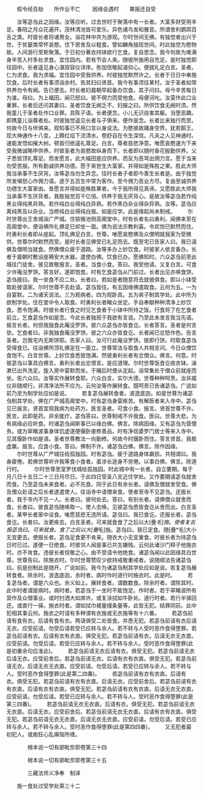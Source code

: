 <!-- { "loadSidebar": true } -->
　　假令经百劫　　所作业不亡
　　因缘会遇时　　果报还自受

　　汝等苾刍此之因缘。汝等应听。过去世时于聚落中有一长者。大富多财受用丰足。春阳之月众花遍开。茂林清池皆可爱乐。异色诸鸟发和雅音。所谓舍利鹦鹉百舌之类。时彼长者将诸男女。诣花林中共为游观。尔时世间无佛。有独觉者出兴于世。于贫窭类常怀哀愍。住下房舍及以粗食。譬如麟角独现世间。时此独觉为愍物故。人间游行至斯聚落。于日初分著衣持钵欲行乞食。复自思念。我今何故为难满身辛苦入村多处求食。宜住园内。若有节会人来。随彼所施用自充足。是时独觉即往园中。长者遥见身心湛寂容仪详序。弥加信敬起渴仰心。便就礼足白言。圣者。仁为求食。我为求福。宜住园中受我供养。时彼独觉默然许之。长者于日日中奉施饮食。后时长者有事须诣余村。告其妇曰贤首。我今有事须往某村。汝于圣者如常供养勿令有阙。告已便去。时长者妇晨朝早起备办饮食。其子问曰。母今辛苦每日为谁。母曰。为上福田。闻已怒曰。彼不佣力而受他食。母便诃叱。汝莫作此口业重罪。长者后还问其妻曰。圣者饮食无阙乏不。妇报之曰。所供饮食无阙时须。然我童儿于圣者处作口业罪。具陈子语。长者便念。小儿无识自害其躯。当堕恶趣。即携童儿诣尊者处。时彼独觉遥见长者与子俱来。便作是念。长者比来独行而至。何故今日与伴俱来。观知事已不用口言以身说法。为愍彼故踊身空界。犹若鹅王。现大神通作十八变。上腾红焰下流清水。卷舒自在令生深信。凡夫之人见神通时。速能发悟如摧大树。顿首归依遥礼尊足。白言。尊者慈悲净意。唯愿哀愍速为下来受我微诚略申供养。时彼圣者为哀愍故纵身而下。长者即以随时香花殷勤供养。父子悉皆顶礼尊足。而发愿言。此大福田是应供养。而反为恶骂出佣力言。愿于当来勿受苦报。所有勤诚供养功德。愿于来世生大富家。并得如是殊胜之果。胜此大师我当承事不生厌背。汝等苾刍勿生异念。往时长者子者即今善生长者是。由于独觉所发嗔怒心作佣力语。遂于五百生中常为客作。至今佣力恶业方尽。复由至诚供养功德生大富家由。昔愿言并得如是殊胜果者。今于我所得见真谛。又愿胜此大师我当承事不生厌背者。我胜独觉百千亿倍。供养于我无厌背心。是故汝等苾刍若作纯黑业得纯黑异熟。若作纯白业得纯白异熟。若作黑白杂业得杂异熟。汝等。苾刍应离纯黑及以杂业。当修纯白业得纯白报。如是应学。此是缘起尚未制戒。
　　尔时世尊出王舍城诣广严城。住猕猴池侧高阁堂中。时有长者名曰勇利。闻佛来至在高阁堂中。便诣佛所礼佛足已却坐一面。佛为说法示教利喜。令欢悦已默然而住。时勇利长者即从座起。顶礼佛足白言。世尊。唯愿哀愍佛及众僧明就我家为受微供。世尊尔时默然而受。是时长者见佛受已礼足而去。既至宅已告家人曰。我已请佛及僧明当就食。然佛僧众疲于道路。汝等多办上妙饮食。时彼家人依言备办。长者于晨朝时敷设座褥安大水器。遣使白佛。饮食已办。愿佛知时。六众苾刍前至此城往门徒舍。彼见致敬报言。圣者。当食小食。答曰。我受他请。又复白言。可食少许庵没罗饼。答言好。遂即饱食。时有乞食苾刍从门前过。长者出见亦唤食饼。苾刍报曰。我一坐食不应二处。长者曰。若如是者随意将去就彼俱食。即以小钵受取赴彼请家。尔时世尊不去赴请。苾刍皆往。有五因缘佛遣取食。云何为五。一为自宴默。二为诸天说法。三为观病者。四为观卧具。五为弟子制其学处。此中所为欲制学处。住在堂中令人取食。时勇利长者睹众坐定。手自奉献种种清净上妙饮食。悉令饱满。时彼长者行食之时见乞食者于小钵中所持之饭。行食将了在乞食者前立。乞食苾刍作如是念。今此长者独观于我欲有言说。乃至此未发言我当先语。报言长者。何但我独食此庵没罗饼。彼六众苾刍亦皆食讫。长者答言。圣者是何言欤。乞食者曰。非我独食庵没罗饼。彼之六众亦皆食讫。长者闻已忿怒作色。告言圣者。岂我宅内无斯饼耶。告家人曰。汝可行此庵没罗饼。彼即行饼。时取食苾刍受得食已。往诣佛所顶礼佛足在一面立。世尊常法与取食人共相言问。今日众僧饮食饱不。白言世尊。上妙饮食悉皆饱满。然彼勇利长者有忿僧众。佛言。何意。时彼苾刍以事具白佛言。勇利长者出忿恨言。是应道理。尔时世尊饭食讫收衣钵。澡漱已出外洗足。旋入房中宴默而坐。于晡后时便从定起。诣常集处于僧众前就座而坐。告六众曰。汝等实作展转食耶。六众白言。实尔大德。世尊种种呵责。汝非威仪非随顺行。非清净法所不应为。云何汝等作展转食。既呵责已告诸苾刍。广说如前乃至为制学处应如是说。
　　若复苾刍展转食者。波逸底迦。如是世尊为诸苾刍制其学处。佛在广严城高阁堂中。时有苾刍身婴疾苦。有解医者来入寺中。苾刍见已报言。贤首宜观我病为处药方。医言圣者。可食小食。报言。贤首世尊不许。医言。此即是药。非余能疗。苾刍答曰。世尊制戒不许我食。医曰。世尊大悲。为有病缘必应听食。时诸苾刍闻斯事已以缘白佛。佛言。除病因缘。又有苾刍为营僧务。或为窣睹波事身体饥虚遂便偃卧废修善品。时有净信婆罗门居士等来入寺中。见其偃卧作如是语。圣者世尊教法一向勤修。何故今时偃卧而住。答言贤首。我极虚羸。报言。应食小食。答曰。佛制不许。诸苾刍白佛。佛言。除作因缘。
　　尔时世尊从广严城往给孤独园。时有苾刍。疲于道路身体羸损。共相谓曰。我身疲倦。若佛世尊听许我等食小食者。虽涉长途身不劳倦。以事白佛。佛言。除道行时。
　　尔时世尊至室罗伐城给孤独园。时此城中有一长者。自立要期。每于月八日十五日二十三日月尽日。于此四日受圣八支近住学处。又作要期请苾刍就舍而食。乃至苾刍未来食者。必不先食。同于此日有余长者。请佛及僧就舍受食。佛及僧众赴请之后长者遂遣使人。往诣寺中请僧来食。使者至寺不见苾刍。还报长者。我于寺内不见一人。长者曰。彼何处去。答曰。有别长者。请佛僧众就舍而食。长者曰。彼食苾刍随唤取一。使人去唤。见彼苾刍悉皆食讫从舍而出。白言圣者。某甲长者家中设食。唯愿慈悲无违所请。苾刍曰。我已食讫。还报长者。苾刍食讫。长者曰。汝更疾去。白言圣者。可来就食食了之后以大[疊*毛]施。使者复去报苾刍曰。可来就食。食了之后以大[疊*毛]施。苾刍曰。我已足食。随[疊*毛]大小无宜更去。使报长者。苾刍足食更不肯来。随衣大小无宜重食。时彼长者为待苾刍日时已过。遂便一日绝食。时彼邻人闻是事已共生嫌贱。云何此诸沙门释子他施衣时。亦不肯食。违彼长者信敬之心。由不受请令他绝食。诸苾刍闻以此因缘具白世尊。世尊告曰。除施衣时。尔时世尊赞叹少欲持戒敬重戒者。说随顺法告诸苾刍曰。前是创制此是随开。广说如前。我今为诸苾刍制其学处应如是说。若复苾刍展转食者。除余时。波逸底迦。余时者。病时作时道行时施衣时。此是时。
　　若复苾刍者。谓是六众也。余义如上。展转食者。谓数数食。除余时者。谓除其时。此中时者谓是病时。病时者。若苾刍于一坐时不能饱足。作时者。若于窣睹波所有营作及众僧事业。或时扫洒大如席许。或复涂拭如牛卧处。道行时者。若行半驿回还。或直行一驿。施衣时者。谓如拭巾裙量缦条量等。此皆无犯。结罪同前。此中犯相其事云何。施衣之时请有多种谓有衣施或无衣施等有十六番。
　　若苾刍前请有食有衣。后请有食有衣。两请俱受二处皆食。并悉无犯。若苾刍前请有衣后请无衣。应受前请。勿受后请若受已应转与余人。若不转与人受时恶作食得堕罪。若苾刍前请有衣。后请有衣有衣直。俱受无犯。若苾刍前请有衣。后请无衣无衣直。应受前请。勿受后请。若受已应转与余人。若不转与余人。受时恶作食得堕罪(此是初番余句应准此)。
　　若苾刍前请无衣后请有衣。俱受无犯。若苾刍前请无衣后请无衣。应受前舍后。若苾刍前请无衣。后请有衣有衣直。俱受无犯。若苾刍前请无衣。后请无衣无衣直。应受前请。勿受后请。若受已应转与余人。若不转与人。受时恶作食得堕罪(此是第二四番)。
　　若苾刍前请有衣有衣直。后请有衣。俱受无犯。若苾刍前请有衣有衣直。后请无衣。应受前舍后。若苾刍前请有衣有衣直。后请有衣有衣直。俱受无犯。若苾刍前请有衣有衣直。后请无衣无衣直。应受前请。勿受后请。若受已应转与余人。若不转与人。受时恶作食得堕罪(此是第三四番)。
　　若苾刍前请无衣无衣直。后请有衣。俱受无犯。若苾刍前请无衣无衣直。后请无衣。应受前舍后。若苾刍前请无衣无衣直。后请有衣有衣直。俱受无犯。若苾刍前请无衣无衣直。后请无衣无衣直。应受前请。勿受后请。若受已应转与余人。若不转与余人。受时恶作食得堕罪(此是第四四番)。
　　又无犯者最初犯人。或痴狂心乱痛恼所缠。

　　　　根本说一切有部毗奈耶卷第三十四



　　　　根本说一切有部毗奈耶卷第三十五

　　　　三藏法师义净奉　制译

　　施一食处过受学处第三十二

